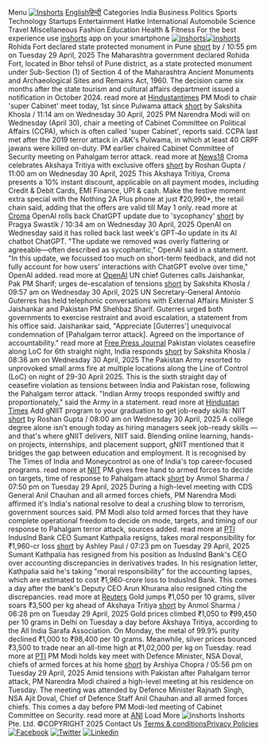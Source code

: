 Menu
[![Inshorts](https://assets.inshorts.com/website_assets/images/logo_inshorts.png)](https://inshorts.com/)
[English](https://inshorts.com/en/read)[हिन्दी](https://inshorts.com/hi/read)
Categories
India
Business
Politics
Sports
Technology
Startups
Entertainment
Hatke
International
Automobile
Science
Travel
Miscellaneous
Fashion
Education
Health & Fitness
For the best experience use [inshorts](https://inshorts.com/mobile) app on your smartphone
[![inshorts](https://assets.inshorts.com/website_assets/images/appstore.png)](https://inshorts.onelink.me/398813699/Website)[![inshorts](https://assets.inshorts.com/website_assets/images/playstore.png)](https://inshorts.onelink.me/398813699/Website)
Rohida Fort declared state protected monument in Pune 
[short](https://inshorts.com/prev/en/news/rohida-fort-declared-state-protected-monument-in-pune--1745947551543) by / 10:55 pm on Tuesday 29 April, 2025
The Maharashtra government declared Rohida Fort, located in Bhor tehsil of Pune district, as a state protected monument under Sub-Section (1) of Section 4 of the Maharashtra Ancient Monuments and Archaeological Sites and Remains Act, 1960. The decision came six months after the state tourism and cultural affairs department issued a notification in October 2024. 
read more at [Hindustantimes](https://www.hindustantimes.com/cities/pune-news/rohida-fort-gets-state-protected-monument-tag-101745865657454.html?utm_source=inshorts&utm_medium=referral&utm_campaign=fullarticle)
PM Modi to chair 'super Cabinet' meet today, 1st since Pulwama attack
[short](https://inshorts.com/prev/en/news/pm-modi-to-chair--super-cabinet--meet-today--1st-since-pulwama-attack-1745991894432) by Sakshita Khosla / 11:14 am on Wednesday 30 April, 2025
PM Narendra Modi will on Wednesday (April 30), chair a meeting of Cabinet Committee on Political Affairs (CCPA), which is often called 'super Cabinet', reports said. CCPA last met after the 2019 terror attack in J&K's Pulwama, in which at least 40 CRPF jawans were killed on-duty. PM earlier chaired Cabinet Committee of Security meeting on Pahalgam terror attack.
read more at [News18](https://www.news18.com/india/pahalgam-terror-attack-pm-modi-chairs-ccs-cabinet-committee-on-political-affairs-meet-first-since-pulwama-attack-key-decisions-9318265.html?utm_campaign=fullarticle&utm_medium=referral&utm_source=inshorts)
Croma celebrates Akshaya Tritiya with exclusive offers
[short](https://inshorts.com/prev/en/news/croma-celebrates-akshaya-tritiya-with-exclusive-offers-1745991001574) by Roshan Gupta / 11:00 am on Wednesday 30 April, 2025
This Akshaya Tritiya, Croma presents a 10% instant discount, applicable on all payment modes, including Credit & Debit Cards, EMI Finance, UPI & cash. Make the festive moment extra special with the Nothing 2A Plus phone at just ₹20,990*, the retail chain said, adding that the offers are valid till May 1 only. 
read more at [Croma](https://ad.doubleclick.net/ddm/trackclk/N1511256.2493507INSHORTS0/B33471599.420053695;dc_trk_aid=612678944;dc_trk_cid=234201491;dc_lat=;dc_rdid=;tag_for_child_directed_treatment=;tfua=;gdpr=${GDPR};gdpr_consent=${GDPR_CONSENT_755};gpp=${GPP_STRING_755};gpp_sid=${GPP_SID};ltd=;dc_tdv=1)
OpenAI rolls back ChatGPT update due to 'sycophancy'
[short](https://inshorts.com/prev/en/news/openai-rolls-back-chatgpt-update-due-to--sycophancy--1745989489729) by Pragya Swastik / 10:34 am on Wednesday 30 April, 2025
OpenAI on Wednesday said it has rolled back last week's GPT‑4o update in its AI chatbot ChatGPT. "The update we removed was overly flattering or agreeable—often described as sycophantic," OpenAI said in a statement. "In this update, we focussed too much on short-term feedback, and did not fully account for how users' interactions with ChatGPT evolve over time," OpenAI added.
read more at [OpenAI](https://openai.com/index/sycophancy-in-gpt-4o/?utm_campaign=fullarticle&utm_medium=referral&utm_source=inshorts)
UN chief Guterres calls Jaishankar, Pak PM Sharif; urges de-escalation of tensions
[short](https://inshorts.com/prev/en/news/un-chief-guterres-calls-jaishankar--pak-pm-sharif--urges-de-escalation-of-tensions-1745987221869) by Sakshita Khosla / 09:57 am on Wednesday 30 April, 2025
UN Secretary-General Antonio Guterres has held telephonic conversations with External Affairs Minister S Jaishankar and Pakistan PM Shehbaz Sharif. Guterres urged both governments to exercise restraint and avoid escalation, a statement from his office said. Jaishankar said, "Appreciate [Guterres'] unequivocal condemnation of [Pahalgam terror attack]. Agreed on the importance of accountability."
read more at [Free Press Journal](https://www.freepressjournal.in/amp/india/pahalgam-aftermath-un-chief-antonio-guterres-calls-eam-jaishankar-pak-pm-shehbaz-sharif-condemns-terror-attack-urges-de-escalation-of-tensions?utm_campaign=fullarticle&utm_medium=referral&utm_source=inshorts)
Pakistan violates ceasefire along LoC for 6th straight night, India responds
[short](https://inshorts.com/prev/en/news/pakistan-violates-ceasefire-along-loc-for-6th-straight-night--india-responds-1745982405989) by Sakshita Khosla / 08:36 am on Wednesday 30 April, 2025
The Pakistan Army resorted to unprovoked small arms fire at multiple locations along the Line of Control (LoC) on night of 29-30 April 2025. This is the sixth straight day of ceasefire violation as tensions between India and Pakistan rose, following the Pahalgam terror attack. "Indian Army troops responded swiftly and proportionately," said the Army in a statement.
read more at [Hindustan Times](https://www.hindustantimes.com/india-news/pakistan-violates-ceasefire-again-indian-troops-give-swift-proportionate-response-101745977080923.html?utm_campaign=fullarticle&utm_medium=referral&utm_source=inshorts)
Add gNIIT program to your graduation to get job-ready skills: NIIT
[short](https://inshorts.com/prev/en/news/add-gniit-program-to-your-graduation-to-get-job-ready-skills--niit-1745980202109) by Roshan Gupta / 08:00 am on Wednesday 30 April, 2025
A college degree alone isn't enough today as hiring managers seek job-ready skills — and that's where gNIIT delivers, NIIT said. Blending online learning, hands-on projects, internships, and placement support, gNIIT mentioned that it bridges the gap between education and employment. It is recognised by The Times of India and Moneycontrol as one of India's top career-focused programs.
read more at [NIIT](https://www.niit.com/india/gniit/lp?activitycode=ND25010&siteid=ND-Inside-Sales)
PM gives free hand to armed forces to decide on targets, time of response to Pahalgam attack
[short](https://inshorts.com/prev/en/news/pm-gives-free-hand-to-armed-forces-to-decide-on-targets--time-of-response-to-pahalgam-attack-1745936409457) by Anmol Sharma / 07:50 pm on Tuesday 29 April, 2025
During a high-level meeting with CDS General Anil Chauhan and all armed forces chiefs, PM Narendra Modi affirmed it's India's national resolve to deal a crushing blow to terrorism, government sources said. PM Modi also told armed forces that they have complete operational freedom to decide on mode, targets, and timing of our response to Pahalgam terror attack, sources added. 
read more at [PTI](https://www.ptinews.com/story/national/Pahalgam-attack--PM-Modi-says-armed-forces-have-full-freedom-to-decide-on-targets--timing-of-response/2510420?utm_campaign=fullarticle&utm_medium=referral&utm_source=inshorts)
IndusInd Bank CEO Sumant Kathpalia resigns, takes moral responsibility for ₹1,960-cr loss
[short](https://inshorts.com/prev/en/news/indusind-bank-ceo-sumant-kathpalia-resigns--takes-moral-responsibility-for--1-960-cr-loss-1745934829925) by Ashley Paul / 07:23 pm on Tuesday 29 April, 2025
Sumant Kathpalia has resigned from his position as IndusInd Bank's CEO over accounting discrepancies in derivatives trades. In his resignation letter, Kathpalia said he's taking "moral responsibility" for the accounting lapses, which are estimated to cost ₹1,960-crore loss to IndusInd Bank. This comes a day after the bank's Deputy CEO Arun Khurana also resigned citing the discrepancies.
read more at [Reuters](https://www.reuters.com/world/india/indias-indusind-bank-ceo-kathpalia-resigns-2025-04-29/?utm_campaign=fullarticle&utm_medium=referral&utm_source=inshorts)
Gold jumps ₹1,050 per 10 grams, silver soars ₹3,500 per kg ahead of Akshaya Tritiya
[short](https://inshorts.com/prev/en/news/gold-jumps--1-050-per-10-grams--silver-soars--3-500-per-kg-ahead-of-akshaya-tritiya-1745931497586) by Anmol Sharma / 06:28 pm on Tuesday 29 April, 2025
Gold prices climbed ₹1,050 to ₹99,450 per 10 grams in Delhi on Tuesday a day before Akshaya Tritiya, according to the All India Sarafa Association. On Monday, the metal of 99.9% purity declined ₹1,000 to ₹98,400 per 10 grams. Meanwhile, silver prices bounced ₹3,500 to trade near an all-time high at ₹1,02,000 per kg on Tuesday.
read more at [PTI](https://repository.inshorts.com/articles/en/PTI/9418d183-f193-4fd5-b3f6-34cbe19f0282?utm_campaign=fullarticle&utm_medium=referral&utm_source=inshorts)
PM Modi holds key meet with Defence Minister, NSA Doval, chiefs of armed forces at his home 
[short](https://inshorts.com/prev/en/news/pm-modi-holds-key-meet-with-defence-minister--nsa-doval--chiefs-of-armed-forces-at-his-home--1745929577736) by Arshiya Chopra / 05:56 pm on Tuesday 29 April, 2025
Amid tensions with Pakistan after Pahalgam terror attack, PM Narendra Modi chaired a high-level meeting at his residence on Tuesday. The meeting was attended by Defence Minister Rajnath Singh, NSA Ajit Doval, Chief of Defence Staff Anil Chauhan and all armed forces chiefs. This comes a day before PM Modi-led meeting of Cabinet Committee on Security.
read more at [ANI](https://x.com/ANI/status/1917189854321938492?utm_campaign=fullarticle&utm_medium=referral&utm_source=inshorts)
Load More
![inshorts](https://assets.inshorts.com/website_assets/images/logo_footer.png)
Inshorts Pte. Ltd.
©COPYRIGHT 2025 
Contact Us
[Terms & conditionsPrivacy Policies](https://inshorts.com/tnc)
[![Facebook](https://assets.inshorts.com/website_assets/images/facebook.png)](https://www.facebook.com/inshortsapp)
[![Twitter](https://assets.inshorts.com/website_assets/images/twitter.png)](https://twitter.com/inshorts)
[![Linkedin](https://assets.inshorts.com/website_assets/images/linkedin.png)](https://www.linkedin.com/company/news-in-shorts)
